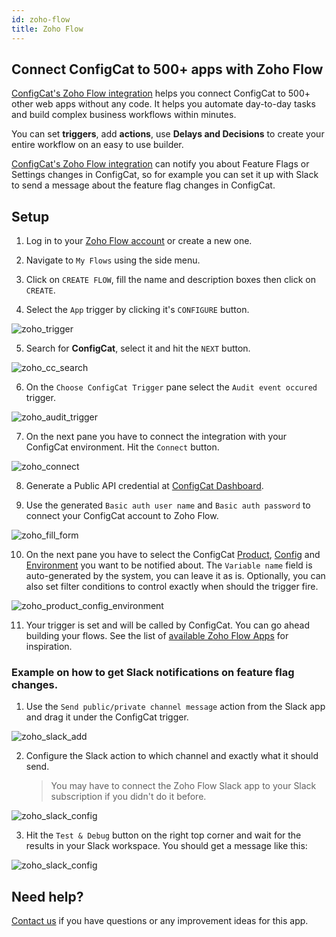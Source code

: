 ```yaml
---
id: zoho-flow
title: Zoho Flow
---
```

## Connect ConfigCat to 500+ apps with Zoho Flow

<a href="https://www.zoho.com/flow/apps/configcat/integrations" target="_blank">ConfigCat's Zoho Flow integration</a> helps you connect ConfigCat to 500+ other web apps without any code. It helps you automate day-to-day tasks and build complex business workflows within minutes.

You can set **triggers**, add **actions**, use **Delays and Decisions** to create your entire workflow on an easy to use builder.

<a href="https://www.zoho.com/flow/apps/configcat/integrations" target="_blank">ConfigCat's Zoho Flow integration</a> can notify you about Feature Flags or Settings changes in ConfigCat, so for example you can set it up with Slack to send a message about the feature flag changes in ConfigCat.


## Setup

1. Log in to your <a href="https://www.zoho.com/flow/" target="_blank">Zoho Flow account</a> or create a new one.

2. Navigate to `My Flows` using the side menu.

3. Click on `CREATE FLOW`, fill the name and description boxes then click on `CREATE`.

4. Select the `App` trigger by clicking it's `CONFIGURE` button.

![zoho_trigger](/assets/zoho/select_trigger.png)

5. Search for **ConfigCat**, select it and hit the `NEXT` button.

![zoho_cc_search](/assets/zoho/cc_trigger.png)

6. On the `Choose ConfigCat Trigger` pane select the `Audit event occured` trigger.

![zoho_audit_trigger](/assets/zoho/audit_select.png)

7. On the next pane you have to connect the integration with your ConfigCat environment. Hit the `Connect` button.

![zoho_connect](/assets/zoho/connect.png)
      
8. Generate a Public API credential at <a href="https://app.configcat.com/my-account/public-api-credentials" target="_blank">ConfigCat Dashboard</a>. 

9. Use the generated `Basic auth user name` and `Basic auth password` to connect your ConfigCat account to Zoho Flow.

![zoho_fill_form](/assets/zoho/fill_connect_form.png)

10. On the next pane you have to select the ConfigCat [Product](/main-concepts#product), [Config](/main-concepts#config) and [Environment](/main-concepts#environment) you want to be notified about. The `Variable name` field is auto-generated by the system, you can leave it as is. Optionally, you can also set filter conditions to control exactly when should the trigger fire.

![zoho_product_config_environment](/assets/zoho/select_product_config_environment.png)

11. Your trigger is set and will be called by ConfigCat. You can go ahead building your flows. See the list of <a href="https://www.zoho.com/flow/apps/" target="_blank">available Zoho Flow Apps</a> for inspiration.

### Example on how to get Slack notifications on feature flag changes.

1. Use the `Send public/private channel message` action from the Slack app and drag it under the ConfigCat trigger.

![zoho_slack_add](/assets/zoho/add_slack.png)

2. Configure the Slack action to which channel and exactly what it should send.
   > You may have to connect the Zoho Flow Slack app to your Slack subscription if you didn't do it before.

![zoho_slack_config](/assets/zoho/slack_configuration.png)

3. Hit the `Test & Debug` button on the right top corner and wait for the results in your Slack workspace. You should get a message like this:

![zoho_slack_config](/assets/zoho/slack_message.png)

## Need help?
<a href="https://configcat.com/support" target="_blank">Contact us</a> if you have questions or any improvement ideas for this app.
